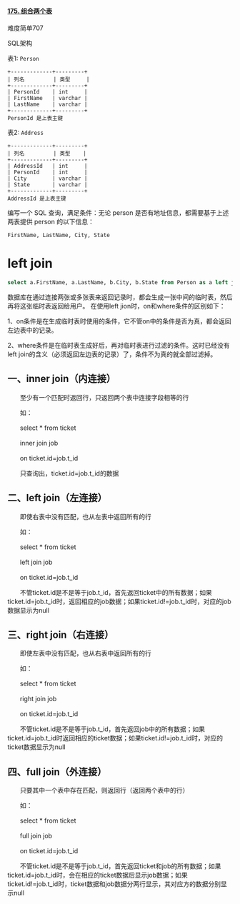 #### [175. 组合两个表](https://leetcode-cn.com/problems/combine-two-tables/)

难度简单707

SQL架构

表1: `Person`

```
+-------------+---------+
| 列名         | 类型     |
+-------------+---------+
| PersonId    | int     |
| FirstName   | varchar |
| LastName    | varchar |
+-------------+---------+
PersonId 是上表主键
```

表2: `Address`

```
+-------------+---------+
| 列名         | 类型    |
+-------------+---------+
| AddressId   | int     |
| PersonId    | int     |
| City        | varchar |
| State       | varchar |
+-------------+---------+
AddressId 是上表主键
```

 

编写一个 SQL 查询，满足条件：无论 person 是否有地址信息，都需要基于上述两表提供 person 的以下信息：

 

```
FirstName, LastName, City, State
```





# left join

```sql
select a.FirstName, a.LastName, b.City, b.State from Person as a left join Address as b on a.PersonId=b.PersonId;
```

数据库在通过连接两张或多张表来返回记录时，都会生成一张中间的临时表，然后再将这张临时表返回给用户。 在使用left jion时，on和where条件的区别如下：

1、on条件是在生成临时表时使用的条件，它不管on中的条件是否为真，都会返回左边表中的记录。

2、where条件是在临时表生成好后，再对临时表进行过滤的条件。这时已经没有left join的含义（必须返回左边表的记录）了，条件不为真的就全部过滤掉。



## 一、inner join（内连接）

　　至少有一个匹配时返回行，只返回两个表中连接字段相等的行

　　如：

　　select * from ticket

　　inner join job

　　on ticket.id=job.t_id

　　只查询出，ticket.id=job.t_id的数据

## 二、left join（左连接）

　　即使右表中没有匹配，也从左表中返回所有的行

　　如：

　　select * from ticket

　　left join job

　　on ticket.id=job.t_id

　　不管ticket.id是不是等于job.t_id，首先返回ticket中的所有数据；如果ticket.id=job.t_id时，返回相应的job数据；如果ticket.id!=job.t_id时，对应的job数据显示为null

## 三、right join（右连接）

　　即使左表中没有匹配，也从右表中返回所有的行

　　如：

　　select * from ticket

　　right join job

　　on ticket.id=job.t_id

　　不管ticket.id是不是等于job.t_id，首先返回job中的所有数据；如果ticket.id=job.t_id时返回相应的ticket数据；如果ticket.id!=job.t_id时，对应的ticket数据显示为null

## 四、full join（外连接）

　　只要其中一个表中存在匹配，则返回行（返回两个表中的行）

　　如：

　　select * from ticket

　　full join job

　　on ticket.id=job.t_id

　　不管ticket.id是不是等于job.t_id，首先返回ticket和job的所有数据；如果ticket.id=job.t_id时，会在相应的ticket数据后显示job数据；如果ticket.id!=job.t_id时，ticket数据和job数据分两行显示，其对应方的数据分别显示null